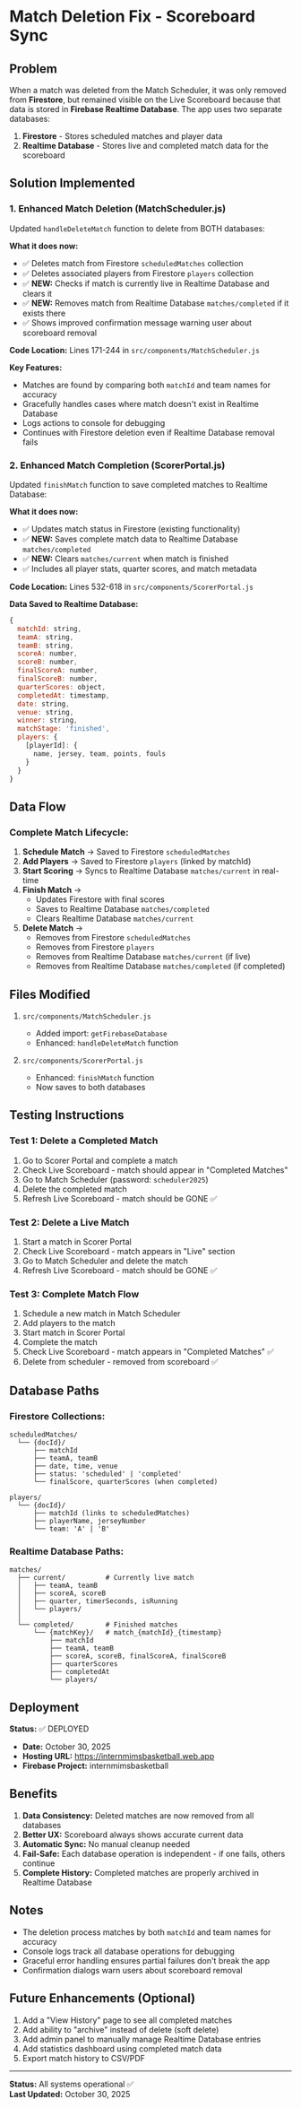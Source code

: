 # Match Deletion Fix - Scoreboard Sync

## Problem
When a match was deleted from the Match Scheduler, it was only removed from **Firestore**, but remained visible on the Live Scoreboard because that data is stored in **Firebase Realtime Database**. The app uses two separate databases:

1. **Firestore** - Stores scheduled matches and player data
2. **Realtime Database** - Stores live and completed match data for the scoreboard

## Solution Implemented

### 1. Enhanced Match Deletion (MatchScheduler.js)
Updated `handleDeleteMatch` function to delete from BOTH databases:

**What it does now:**
- ✅ Deletes match from Firestore `scheduledMatches` collection
- ✅ Deletes associated players from Firestore `players` collection
- ✅ **NEW:** Checks if match is currently live in Realtime Database and clears it
- ✅ **NEW:** Removes match from Realtime Database `matches/completed` if it exists there
- ✅ Shows improved confirmation message warning user about scoreboard removal

**Code Location:** Lines 171-244 in `src/components/MatchScheduler.js`

**Key Features:**
- Matches are found by comparing both `matchId` and team names for accuracy
- Gracefully handles cases where match doesn't exist in Realtime Database
- Logs actions to console for debugging
- Continues with Firestore deletion even if Realtime Database removal fails

### 2. Enhanced Match Completion (ScorerPortal.js)
Updated `finishMatch` function to save completed matches to Realtime Database:

**What it does now:**
- ✅ Updates match status in Firestore (existing functionality)
- ✅ **NEW:** Saves complete match data to Realtime Database `matches/completed`
- ✅ **NEW:** Clears `matches/current` when match is finished
- ✅ Includes all player stats, quarter scores, and match metadata

**Code Location:** Lines 532-618 in `src/components/ScorerPortal.js`

**Data Saved to Realtime Database:**
```javascript
{
  matchId: string,
  teamA: string,
  teamB: string,
  scoreA: number,
  scoreB: number,
  finalScoreA: number,
  finalScoreB: number,
  quarterScores: object,
  completedAt: timestamp,
  date: string,
  venue: string,
  winner: string,
  matchStage: 'finished',
  players: {
    [playerId]: {
      name, jersey, team, points, fouls
    }
  }
}
```

## Data Flow

### Complete Match Lifecycle:

1. **Schedule Match** → Saved to Firestore `scheduledMatches`
2. **Add Players** → Saved to Firestore `players` (linked by matchId)
3. **Start Scoring** → Syncs to Realtime Database `matches/current` in real-time
4. **Finish Match** → 
   - Updates Firestore with final scores
   - Saves to Realtime Database `matches/completed`
   - Clears Realtime Database `matches/current`
5. **Delete Match** → 
   - Removes from Firestore `scheduledMatches`
   - Removes from Firestore `players`
   - Removes from Realtime Database `matches/current` (if live)
   - Removes from Realtime Database `matches/completed` (if completed)

## Files Modified

1. `src/components/MatchScheduler.js`
   - Added import: `getFirebaseDatabase`
   - Enhanced: `handleDeleteMatch` function

2. `src/components/ScorerPortal.js`
   - Enhanced: `finishMatch` function
   - Now saves to both databases

## Testing Instructions

### Test 1: Delete a Completed Match
1. Go to Scorer Portal and complete a match
2. Check Live Scoreboard - match should appear in "Completed Matches"
3. Go to Match Scheduler (password: `scheduler2025`)
4. Delete the completed match
5. Refresh Live Scoreboard - match should be GONE ✅

### Test 2: Delete a Live Match
1. Start a match in Scorer Portal
2. Check Live Scoreboard - match appears in "Live" section
3. Go to Match Scheduler and delete the match
4. Refresh Live Scoreboard - match should be GONE ✅

### Test 3: Complete Match Flow
1. Schedule a new match in Match Scheduler
2. Add players to the match
3. Start match in Scorer Portal
4. Complete the match
5. Check Live Scoreboard - match appears in "Completed Matches" ✅
6. Delete from scheduler - removed from scoreboard ✅

## Database Paths

### Firestore Collections:
```
scheduledMatches/
  └── {docId}/
      ├── matchId
      ├── teamA, teamB
      ├── date, time, venue
      ├── status: 'scheduled' | 'completed'
      └── finalScore, quarterScores (when completed)

players/
  └── {docId}/
      ├── matchId (links to scheduledMatches)
      ├── playerName, jerseyNumber
      └── team: 'A' | 'B'
```

### Realtime Database Paths:
```
matches/
  ├── current/          # Currently live match
  │   ├── teamA, teamB
  │   ├── scoreA, scoreB
  │   ├── quarter, timerSeconds, isRunning
  │   └── players/
  │
  └── completed/        # Finished matches
      └── {matchKey}/   # match_{matchId}_{timestamp}
          ├── matchId
          ├── teamA, teamB
          ├── scoreA, scoreB, finalScoreA, finalScoreB
          ├── quarterScores
          ├── completedAt
          └── players/
```

## Deployment

**Status:** ✅ DEPLOYED

- **Date:** October 30, 2025
- **Hosting URL:** https://internmimsbasketball.web.app
- **Firebase Project:** internmimsbasketball

## Benefits

1. **Data Consistency:** Deleted matches are now removed from all databases
2. **Better UX:** Scoreboard always shows accurate current data
3. **Automatic Sync:** No manual cleanup needed
4. **Fail-Safe:** Each database operation is independent - if one fails, others continue
5. **Complete History:** Completed matches are properly archived in Realtime Database

## Notes

- The deletion process matches by both `matchId` and team names for accuracy
- Console logs track all database operations for debugging
- Graceful error handling ensures partial failures don't break the app
- Confirmation dialogs warn users about scoreboard removal

## Future Enhancements (Optional)

1. Add a "View History" page to see all completed matches
2. Add ability to "archive" instead of delete (soft delete)
3. Add admin panel to manually manage Realtime Database entries
4. Add statistics dashboard using completed match data
5. Export match history to CSV/PDF

---

**Status:** All systems operational ✅  
**Last Updated:** October 30, 2025

